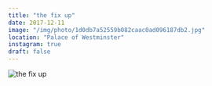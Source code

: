 ```yaml
---
title: "the fix up"
date: 2017-12-11
image: "/img/photo/1d0db7a52559b082caac0ad096187db2.jpg"
location: "Palace of Westminster"
instagram: true
draft: false
---
```


![the fix up](/img/photo/1d0db7a52559b082caac0ad096187db2.jpg)
